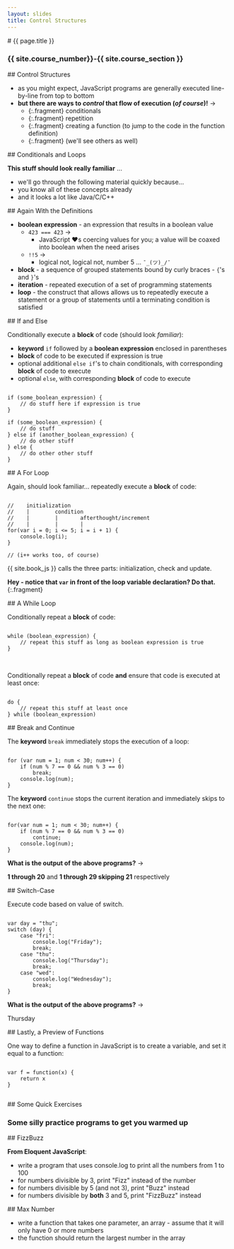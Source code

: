 ```yaml
---
layout: slides
title: Control Structures
---
```


<section markdown="block" class="intro-slide">
# {{ page.title }}

### {{ site.course_number}}-{{ site.course_section }}

</section>



<section markdown="block">
## Control Structures

* as you might expect, JavaScript programs are generally executed line-by-line from top to bottom
* __but there are ways to _control_ that flow of execution (_of course_)!__ &rarr;
	* {:.fragment} conditionals
	* {:.fragment} repetition
	* {:.fragment} creating a function (to jump to the code in the function definition)
	* {:.fragment} (we'll see others as well)


</section>

<section markdown="block">
## Conditionals and Loops

__This stuff should look really familiar__ ...

* we'll go through the following material quickly because...
* you know all of these concepts already
* and it looks a lot like Java/C/C++
</section>

<section markdown="block">
## Again With the Definitions

* __boolean expression__ - an expression that results in a boolean value
	* <code>423 === 423</code> &rarr;
		* JavaScript &#10084;s coercing values for you; a value will be coaxed into boolean when the need arises
	* <code>!!5</code> &rarr;
		* logical not, logical not, number 5 ... <code>¯\_(ツ)_/¯</code>
* __block__ - a sequence of grouped statements bound by curly braces - <code>{</code>'s and <code>}</code>'s
* __iteration__ - repeated execution of a set of programming statements
* __loop__ - the construct that allows allows us to repeatedly execute a statement or a group of statements until a terminating condition is satisfied
</section>

<section markdown="block">
## If and Else

Conditionally execute a __block__ of code (should look _familiar_):

* __keyword__ <code>if</code> followed by a __boolean expression__ enclosed in parentheses
* __block__ of code to be executed if expression is true
* optional additional <code>else if</code>'s to chain conditionals, with corresponding __block__ of code to execute
* optional <code>else</code>, with corresponding __block__ of code to execute

<pre><code data-trim contenteditable>
if (some_boolean_expression) {
	// do stuff here if expression is true
}

if (some_boolean_expression) {
	// do stuff 
} else if (another_boolean_expression) {
	// do other stuff
} else {
	// do other other stuff
}
</code></pre>

</section>

<section markdown="block">
## A For Loop


Again, should look familiar... repeatedly execute a __block__ of code:

<pre><code data-trim contenteditable>
//    initialization
//    |        condition
//    |        |       afterthought/increment
//    |        |       |
for(var i = 0; i <= 5; i = i + 1) {
	console.log(i);
}

// (i++ works too, of course)
</code></pre>

{{ site.book_js }} calls the three parts: initialization, check and update.

__Hey - notice that <code>var</code> in front of the loop variable declaration?  Do that.__
{:.fragment}
</section>


<section markdown="block">
## A While Loop

Conditionally repeat a __block__ of code:
<pre><code data-trim contenteditable>
while (boolean_expression) {
	// repeat this stuff as long as boolean expression is true
}
</code></pre>
<br>

Conditionally repeat a __block__ of code __and__ ensure that code is executed at least once:
<pre><code data-trim contenteditable>
do {
	// repeat this stuff at least once
} while (boolean_expression)
</code></pre>
</section>

<section markdown="block">
## Break and Continue

The __keyword__ <code>break</code> immediately stops the execution of a loop:

<pre><code data-trim contenteditable>
for (var num = 1; num < 30; num++) { 
	if (num % 7 == 0 && num % 3 == 0)
		break; 
	console.log(num);
}
</code></pre>

The __keyword__ <code>continue</code> stops the current iteration and immediately skips to the next one:
<pre><code data-trim contenteditable>
for(var num = 1; num < 30; num++) { 
	if (num % 7 == 0 && num % 3 == 0)
		continue; 
	console.log(num);
}
</code></pre>

__What is the output of the above programs?__ &rarr; 

<span class="fragment">__1 through 20__ and __1 through 29 skipping 21__ respectively</span>
</section>

<section markdown="block">
## Switch-Case

Execute code based on value of switch.

<pre><code data-trim contenteditable>
var day = "thu";
switch (day) { 
	case "fri":
		console.log("Friday");
		break;
	case "thu":
		console.log("Thursday");
		break;
	case "wed":
		console.log("Wednesday");
		break;
}
</code></pre>

__What is the output of the above programs?__ &rarr; 

<span class="fragment">Thursday</span>

</section>

<section markdown="block">
## Lastly, a Preview of Functions

One way to define a function in JavaScript is to create a variable, and set it equal to a function:

<pre><code data-trim contenteditable>
var f = function(x) {
	return x
}

</code></pre>
</section>

<section markdown="block">
## Some Quick Exercises

### Some silly practice programs to get you warmed up
</section>

<section markdown="block">
## FizzBuzz

__From Eloquent JavaScript__:

* write a program that uses console.log to print all the numbers from 1 to 100
* for numbers divisible by 3, print "Fizz" instead of the number
* for numbers divisible by 5 (and not 3), print "Buzz" instead
* for numbers divisible by __both__ 3 and 5, print "FizzBuzz" instead
</section>

<section markdown="block">
## Max Number

* write a function that takes one parameter, an array - assume that it will only have 0 or more numbers
* the function should return the largest number in the array
</section>

